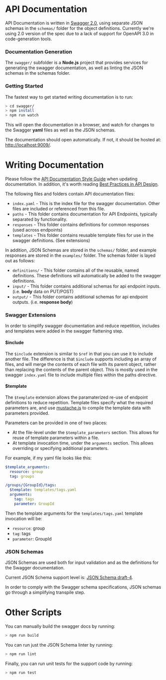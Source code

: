 # API Documentation

API Documentation is written in [Swagger 2.0](https://github.com/OAI/OpenAPI-Specification/blob/master/versions/2.0.md), using
separate JSON schemas in the `schemas/` folder for the object definitions.
Currently we're using 2.0 version of the spec due to a lack of support for OpenAPI 3.0 in code-generation tools.

### Documentation Generation

The `swagger/` subfolder is a **Node.js** project that provides services for generating the swagger documentation, as well as
linting the JSON schemas in the schemas folder.

### Getting Started

The fastest way to get started writing documentation is to run:
```bash
> cd swagger/
> npm install
> npm run watch
```
This will open the documentation in a browser, and watch for changes to the Swagger **yaml** files as well as the JSON schemas. 

The documentation should open automatically. If not, it should be hosted at: [http://localhost:9009/](http://localhost:9009).

# Writing Documentation

Please follow the [API Documentation Style Guide](STYLE_GUIDE.md) when updating documentation. 
In addition, it's worth reading [Best Practices in API Design](https://swaggerhub.com/blog/api-design/api-design-best-practices/).

The following files and folders contain API documentation files:
* `index.yaml` - This is the index file for the swagger documentation. Other files are included or referenced from this file.
* `paths` - This folder contains documentation for API Endpoints, typically separated by functionality.
* `responses` - This folder contains definitions for common responses (used across endpoints)
* `templates` - This folder contains reusable template files for use in the swagger definitions. (See extensions)

In addition, JSON Schemas are stored in the `schemas/` folder, and example responses are stored in the `examples/` folder.
The schemas folder is layed out as follows:
* `definitions/` - This folder contains all of the reusable, named definitions. These definitions will automatically be added to the swagger definitions.
* `input/` - This folder contains additional schemas for api endpoint inputs. (i.e. **body** data on PUT/POST)
* `output/` - This folder contains additional schemas for api endpoint outputs. (i.e. **response body**)

### Swagger Extensions

In order to simplify swagger documentation and reduce repetition, includes and templates were added in the swagger flattening step.

#### $include
The `$include` extension is similar to `$ref` in that you can use it to include another file. The difference is that `$include` supports including an array of files, and will merge the contents of each file with its parent object, rather than replacing the contents of the parent object. This is mostly used in the swagger `index.yaml` file to include multiple files within the paths directive. 

#### $template
The `$template` extension allows the paramaterized re-use of endpoint definitions to reduce repetition. Template files specify what the required parameters are, and use [mustache.js](https://github.com/janl/mustache.js/) to compile the template data with parameters provided.

Parameters can be provided in one of two places:
* At the file-level under the `$template_parameters` section. This allows for reuse of template parameters within a file.
* At template invocation time, under the `arguments` section. This allows overriding or specifying additional parameters.

For example, if my yaml file looks like this:
```yaml
$template_arguments:
  resource: group
  tag: groups

/groups/{GroupId}/tags:
  $template: templates/tags.yaml
  arguments:
    tag: tags
    parameter: GroupId
``` 

Then the template arguments for the `templates/tags.yaml` template invocation will be:
* `resource`: group
* `tag`: tags
* `parameter`: GroupId

### JSON Schemas

JSON Schemas are used both for input validation and as the definitions for the Swagger documentation.

Current JSON Schema support level is: [JSON Schema draft-4](http://json-schema.org/specification-links.html#draft-4).

In order to comply with the Swagger schema specifications, JSON schemas go through a simplifying transpile step.

# Other Scripts

You can manually build the swagger docs by running:
```bash
> npm run build
```

You can run just the JSON Schema linter by running:
```bash
> npm run lint
```

Finally, you can run unit tests for the support code by running:
```bash
> npm run test
```

